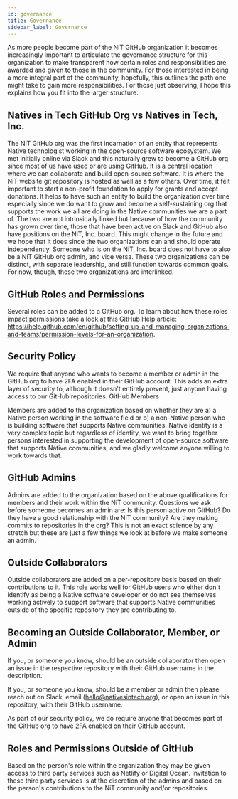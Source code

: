 ```yaml
---
id: governance
title: Governance
sidebar_label: Governance
---
```


As more people become part of the NiT GitHub organization it becomes increasingly important to articulate the governance structure for this organization to make transparent how certain roles and responsibilities are awarded and given to those in the community. For those interested in being a more integral part of the community, hopefully, this outlines the path one might take to gain more responsibilities. For those just observing, I hope this explains how you fit into the larger structure.

## Natives in Tech GitHub Org vs Natives in Tech, Inc.

The NiT GitHub org was the first incarnation of an entity that represents Native technologist working in the open-source software ecosystem. We met initially online via Slack and this naturally grew to become a GitHub org since most of us have used or are using GitHub. It is a central location where we can collaborate and build open-source software. It is where the NiT website git repository is hosted as well as a few others. Over time, it felt important to start a non-profit foundation to apply for grants and accept donations. It helps to have such an entity to build the organization over time especially since we do want to grow and become a self-sustaining org that supports the work we all are doing in the Native communities we are a part of. The two are not intrinsically linked but because of how the community has grown over time, those that have been active on Slack and GitHub also have positions on the NiT, Inc. board. This might change in the future and we hope that it does since the two organizations can and should operate independently. Someone who is on the NiT, Inc. board does not have to also be a NiT GitHub org admin, and vice versa. These two organizations can be distinct, with separate leadership, and still function towards common goals. For now, though, these two organizations are interlinked.

## GitHub Roles and Permissions

Several roles can be added to a GitHub org. To learn about how these roles impact permissions take a look at this GitHub Help article: https://help.github.com/en/github/setting-up-and-managing-organizations-and-teams/permission-levels-for-an-organization.

## Security Policy

We require that anyone who wants to become a member or admin in the GitHub org to have 2FA enabled in their GitHub account. This adds an extra layer of security to, although it doesn't entirely prevent, just anyone having access to our GitHub repositories. GitHub Members

Members are added to the organization based on whether they are a) a Native person working in the software field or b) a non-Native person who is building software that supports Native communities. Native identity is a very complex topic but regardless of identity, we want to bring together persons interested in supporting the development of open-source software that supports Native communities, and we gladly welcome anyone willing to work towards that.

## GitHub Admins

Admins are added to the organization based on the above qualifications for members and their work within the NiT community. Questions we ask before someone becomes an admin are: Is this person active on GitHub? Do they have a good relationship with the NiT community? Are they making commits to repositories in the org? This is not an exact science by any stretch but these are just a few things we look at before we make someone an admin.

## Outside Collaborators

Outside collaborators are added on a per-repository basis based on their contributions to it. This role works well for GitHub users who either don't identify as being a Native software developer or do not see themselves working actively to support software that supports Native communities outside of the specific repository they are contributing to.

## Becoming an Outside Collaborator, Member, or Admin

If you, or someone you know, should be an outside collaborator then open an issue in the respective repository with their GitHub username in the description.

If you, or someone you know, should be a member or admin then please reach out on Slack, email (hello@nativesintech.org), or open an issue in this repository, with their GitHub username.

As part of our security policy, we do require anyone that becomes part of the GitHub org to have 2FA enabled on their GitHub account.

## Roles and Permissions Outside of GitHub

Based on the person's role within the organization they may be given access to third party services such as Netlify or Digital Ocean. Invitation to these third party services is at the discretion of the admins and based on the person's contributions to the NiT community and/or repositories.
